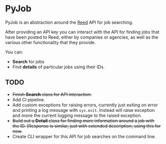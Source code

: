 # PyJob

PyJob is an abstraction around the [Reed](https://reed.co.uk) API for job searching.

After providing an API key you can interact with the API for finding jobs that have been posted to Reed, either by companies or agencies, as well as the various other functionality that they provide.

You can:
* **Search** for jobs
* Find **details** of particular jobs using their IDs.


## TODO

* ~~Finish **Search** class for API interaction.~~
* Add CI pipeline.
* Add custom exceptions for raising errors, currently just exiting on error and printing a log message with `sys.exit`. Instead will raise exception and move the current logging message to the raised exception.
* ~~Build out a **Detail** class for finding more information around a job with the ID. [Response is similar, just with extended description, using this for now.~~
* Create CLI wrapper for this API for job searches on the command line.